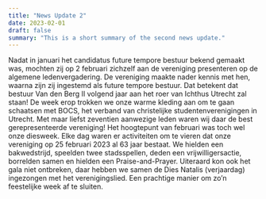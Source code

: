 ```yaml
---
title: "News Update 2"
date: 2023-02-01
draft: false
summary: "This is a short summary of the second news update."
---
```


Nadat in januari het candidatus future tempore bestuur bekend gemaakt was, mochten zij op 2 februari zichzelf aan de vereniging presenteren op de algemene ledenvergadering. De vereniging maakte nader kennis met hen, waarna zijn zij ingestemd als future tempore bestuur. Dat betekent dat bestuur Van den Berg II volgend jaar aan het roer van Ichthus Utrecht zal staan!
De week erop trokken we onze warme kleding aan om te gaan schaatsen met BOCS, het verband van christelijke studentenverenigingen in Utrecht. Met maar liefst zeventien aanwezige leden waren wij daar de best gerepresenteerde vereniging!
Het hoogtepunt van februari was toch wel onze diesweek. Elke dag waren er activiteiten om te vieren dat onze vereniging op 25 februari 2023 al 63 jaar bestaat. We hielden een bakwedstrijd, speelden twee stadsspellen, deden een vrijwilligersactie, borrelden samen en hielden een Praise-and-Prayer. Uiteraard kon ook het gala niet ontbreken, daar hebben we samen de Dies Natalis (verjaardag) ingezongen met het verenigingslied. Een prachtige manier om zo’n feestelijke week af te sluiten. 